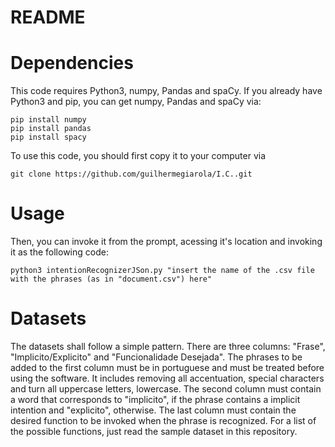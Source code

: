 # README
# Dependencies

This code requires Python3, numpy, Pandas and spaCy. If you already have Python3 and pip, you can get numpy, Pandas and spaCy via:
```
pip install numpy
pip install pandas
pip install spacy
```
To use this code, you should first copy it to your computer via
```
git clone https://github.com/guilhermegiarola/I.C..git
```

# Usage

Then, you can invoke it from the prompt, acessing it's location and invoking it as the following code:
```
python3 intentionRecognizerJSon.py "insert the name of the .csv file with the phrases (as in "document.csv") here"
```

# Datasets
The datasets shall follow a simple pattern. There are three columns: "Frase", "Implicito/Explicito" and "Funcionalidade Desejada".
The phrases to be added to the first column must be in portuguese and must be treated before using the software. It includes removing all accentuation, special characters and turn all uppercase letters, lowercase.
The second column must contain a word that corresponds to "implicito", if the phrase contains a implicit intention and "explicito", otherwise.
The last column must contain the desired function to be invoked when the phrase is recognized. For a list of the possible functions, just read the sample dataset in this repository.
